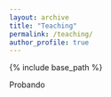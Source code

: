```yaml
---
layout: archive
title: "Teaching"
permalink: /teaching/
author_profile: true
---
```


{% include base_path %}

Probando
